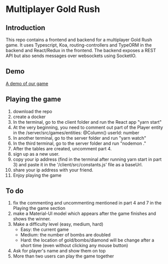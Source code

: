 # Multiplayer Gold Rush
## Introduction
This repo contains a frontend and backend for a multiplayer Gold Rush game. It uses Typescript, Koa, routing-controllers and TypeORM in the backend and React/Redux in the frontend. The backend exposes a REST API but also sends messages over websockets using SocketIO. 

## Demo
<a href="client/src/images/demo.gif"></a>
[A demo of our game](client/src/images/demo.gif)

## Playing the game
1. download the repo
2. create a docker
3. In the terminal, go to the client folder and run the React app "yarn start"
4. At the very beginning, you need to comment out part of the Player entity in the /server/src/games/entities:
    @Column()
    userId: number
5. In another terminal, go to the server folder and run "yarn watch"
6. In the third terminal, go to the server folder and run "nodemon ."
7. After the tables are created, uncomment part 4.
8. sign up as a new user.
9. copy your ip address (find in the terminal after running yarn start in part 3) and paste it in the '/client/src/constants.js' file as a baseUrl.
10. share your ip address with your friend.
9. Enjoy playing the game

## To do
1. fix the commenting and uncommenting mentioned in part 4 and 7 in the Playing the game section
2. make a Material-UI model  which appears after the game finishes and shows the winner.
3. Make a difficulty level (easy, medium, hard)
   - Easy: the current game
   - Medium: the number of bombs are doubled
   - Hard: the location of gold/bombs/diamond will be change after a short time (even without clicking any mouse button)
4. Ask for player's name and show them on top
5. More than two users can play the game together

